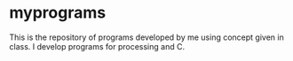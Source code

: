 # myprograms
This is the repository of programs developed by me using concept given in class.
I develop programs for processing and C.
